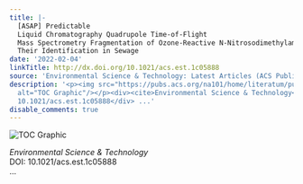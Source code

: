 ```yaml
---
title: |-
  [ASAP] Predictable
  Liquid Chromatography Quadrupole Time-of-Flight
  Mass Spectrometry Fragmentation of Ozone-Reactive N‑Nitrosodimethylamine Precursors Coupled with In Silico Fragmentation and Ion Mobility-Quadrupole Time-of-Flight Facilitates
  Their Identification in Sewage
date: '2022-02-04'
linkTitle: http://dx.doi.org/10.1021/acs.est.1c05888
source: 'Environmental Science & Technology: Latest Articles (ACS Publications)'
description: '<p><img src="https://pubs.acs.org/na101/home/literatum/publisher/achs/journals/content/esthag/0/esthag.ahead-of-print/acs.est.1c05888/20220204/images/medium/es1c05888_0008.gif"
  alt="TOC Graphic"/></p><div><cite>Environmental Science & Technology</cite></div><div>DOI:
  10.1021/acs.est.1c05888</div> ...'
disable_comments: true
---
```

<p><img src="https://pubs.acs.org/na101/home/literatum/publisher/achs/journals/content/esthag/0/esthag.ahead-of-print/acs.est.1c05888/20220204/images/medium/es1c05888_0008.gif" alt="TOC Graphic"/></p><div><cite>Environmental Science & Technology</cite></div><div>DOI: 10.1021/acs.est.1c05888</div> ...